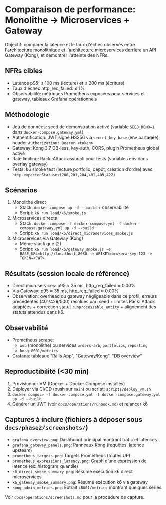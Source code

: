 # Comparaison de performance: Monolithe → Microservices + Gateway

Objectif: comparer la latence et le taux d'échec observés entre l'architecture monolithique et l'architecture microservices derrière un API Gateway (Kong), et démontrer l'atteinte des NFRs.

## NFRs cibles
- Latence p95: ≤ 100 ms (lecture) et ≤ 200 ms (écriture)
- Taux d'échec http_req_failed: ≤ 1%
- Observabilité: métriques Prometheus exposées pour services et gateway, tableaux Grafana opérationnels

## Méthodologie
- Jeu de données: seed de démonstration activé (variable `SEED_DEMO=1` dans `docker-compose.gateway.yml`)
- Authentification: JWT signé HS256 via `secret_key_base` (env partagée), header `Authorization: Bearer <token>`
- Gateway: Kong 3.7 DB-less, key-auth, CORS, plugin Prometheus global activé
- Rate limiting: Rack::Attack assoupli pour tests (variables env dans overlay gateway)
- Tests: k6 smoke test (lecture portfolio, dépôt, création d’ordre) avec `http.expectedStatuses(200,201,204,401,409,422)`

## Scénarios
1. Monolithe direct
   - Stack: `docker compose up -d --build` + observabilité
   - Script: `k6 run load/k6/smoke.js`
2. Microservices directs
   - Stack: `docker compose -f docker-compose.yml -f docker-compose.gateway.yml up -d --build`
   - Script: `k6 run load/k6/direct_microservices_smoke.js`
3. Microservices via Gateway (Kong)
   - Même stack que (2)
   - Script: `k6 run load/k6/gateway_smoke.js -e BASE_URL=http://localhost:8080 -e APIKEY=brokerx-key-123 -e TOKEN=<JWT>`

## Résultats (session locale de référence)
- Direct microservices: p95 ≈ 35 ms, http_req_failed ≈ 0.00%
- Via Gateway: p95 ≈ 35 ms, http_req_failed ≈ 0.00%
- Observation: overhead du gateway négligeable dans ce profil; erreurs précédentes (401/429/500) résolues par: seed + limites Rack::Attack adaptées + correction statut `:unprocessable_entity` + alignement des statuts attendus dans k6.

## Observabilité
- Prometheus scrape:
  - `web` (monolithe) ou services `orders-a/b`, `portfolios`, `reporting`
  - `kong:8001/metrics`
- Grafana: tableaux "Rails App", "Gateway/Kong", "DB overview"

## Reproductibilité (<30 min)
1) Provisionner VM (Docker + Docker Compose installés)
2) Déployer via CI/CD (push sur `main`) ou script: `scripts/deploy_vm.sh`
3) `docker compose -f docker-compose.yml -f docker-compose.gateway.yml up -d --build`
4) Générer un JWT (voir `docs/operations/runbook.md`) et relancer k6

## Captures à inclure (fichiers à déposer sous `docs/phase2/screenshots/`)
- `grafana_overview.png`: Dashboard principal montrant trafic et latences
- `grafana_gateway_panels.png`: Panneaux Kong (requêtes, latence upsteam)
- `prometheus_targets.png`: Targets Prometheus (toutes UP)
- `prometheus_expressions_latency.png`: Graph d’une expression de latence (ex: histogram_quantile)
- `k6_direct_smoke_summary.png`: Résumé exécution k6 direct microservices
- `k6_gateway_smoke_summary.png`: Résumé exécution k6 via gateway
- `kong_admin_metrics.png`: Extrait `:8001/metrics` montrant quelques séries

Voir `docs/operations/screenshots.md` pour la procédure de capture.

